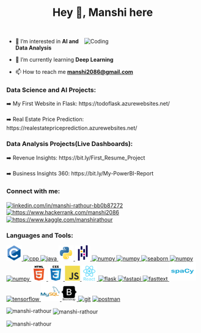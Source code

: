 
<!-- <img align="center" alt="Coding" width=100% height ="300" src="https://wallpapercave.com/wp/wp4748439.jpg"> -->


<h1 align="center">Hey 👋,  Manshi here</h1>

<p align="left"> <a href="https://twitter.com/" target="blank"><img src="https://img.shields.io/twitter/follow/?logo=twitter&style=for-the-badge" alt="" /></a> </p>

<img align="right" alt="Coding" width="300" src="https://cdn.dribbble.com/users/4055494/screenshots/15215756/media/d2b66c4ca0192aa26d103448b3d1518b.gif">

- 🔭 I’m interested in **AI and Data Analysis**

- 🌱 I’m currently learning **Deep Learning**

- 📫 How to reach me **manshi2086@gmail.com**



  
<h3 align="left">Data Science and AI Projects:</h3>
➡️ My First Website in Flask: https://todoflask.azurewebsites.net/
<br><br>
➡️ Real Estate Price Prediction: https://realestatepriceprediction.azurewebsites.net/     

<h3 align="left">Data Analysis Projects(Live Dashboards):</h3>
➡️ Revenue Insights: https://bit.ly/First_Resume_Project
<br><br>
➡️ Business Insights 360: https://bit.ly/My-PowerBI-Report


<h3 align="left">Connect with me:</h3>
<p align="left">
<a href="https://www.linkedin.com/public-profile/settings?lipi=urn%3Ali%3Apage%3Ad_flagship3_profile_self_edit_contact-info%3B43E%2BMHfURlW4AXoxFXbfCw%3D%3D" target="blank"><img align="center" src="https://raw.githubusercontent.com/rahuldkjain/github-profile-readme-generator/master/src/images/icons/Social/linked-in-alt.svg" alt="linkedin.com/in/manshi-rathour-bb0b87272" height="30" width="40" /></a>  
<a href="https://www.hackerrank.com/manshi2086" target="blank"><img align="center" src="https://raw.githubusercontent.com/rahuldkjain/github-profile-readme-generator/master/src/images/icons/Social/hackerrank.svg" alt="https://www.hackerrank.com/manshi2086" height="30" width="40" /></a>
<a href="https://www.kaggle.com/manshirathour" target="blank"><img align="center" src="https://www.kaggle.com/static/images/site-logo.svg" alt="https://www.kaggle.com/manshirathour" height="30" width="40" /></a>
</p>


<h3 align="left">Languages and Tools:</h3>
<p align="left">
<a href="https://www.cprogramming.com/" target="_blank" rel="noreferrer"> <img src="https://raw.githubusercontent.com/devicons/devicon/master/icons/c/c-original.svg" alt="c" width="40" height="40"/> </a>
<a href="https://www.w3schools.com/cpp/" target="_blank" rel="noreferrer"> <img src="https://upload.wikimedia.org/wikipedia/commons/1/18/ISO_C%2B%2B_Logo.svg" alt="cpp" width="40" height="40"/> </a>
<a href="https://www.java.com/en/" target="_blank" rel="noreferrer"> <img src="https://upload.wikimedia.org/wikipedia/en/thumb/3/30/Java_programming_language_logo.svg/1200px-Java_programming_language_logo.svg.png" alt="java" width="30" height="40"/> </a>
<a href="https://www.python.org" target="_blank" rel="noreferrer"> <img src="https://raw.githubusercontent.com/devicons/devicon/master/icons/python/python-original.svg" alt="python" width="40" height="40"/> </a>
<a href="https://pandas.pydata.org/" target="_blank" rel="noreferrer"> <img src="https://raw.githubusercontent.com/devicons/devicon/2ae2a900d2f041da66e950e4d48052658d850630/icons/pandas/pandas-original.svg" alt="pandas" width="40" height="40"/> </a>
<a href="https://numpy.org/" target="_blank" rel="noreferrer"> <img src="https://numpy.org/images/logo.svg" alt="numpy" width="40" height="40"/> </a>
<a href="https://matplotlib.org/" target="_blank" rel="noreferrer"> <img src="https://matplotlib.org/_static/logo_dark.svg" alt="numpy" width="60" height="40"/> </a>
<a href="https://seaborn.pydata.org/" target="_blank" rel="noreferrer"> <img src="https://www.programsbuzz.com/sites/default/files/logo/seaborn-logo.png" alt="seaborn" width="50" height="50"/> </a>
<a href="https://pypi.org/project/sklearn/" target="_blank" rel="noreferrer"> <img src="https://pypi.org/static/images/logo-small.2a411bc6.svg" alt="numpy" width="40" height="40"/> </a>
<a href="https://scikit-learn.org/stable/" target="_blank" rel="noreferrer"> <img src="https://scikit-learn.org/stable/_static/scikit-learn-logo-small.png" alt="numpy" width="80" height="40"/> </a>
<a href="https://www.w3.org/html/" target="_blank" rel="noreferrer"> <img src="https://raw.githubusercontent.com/devicons/devicon/master/icons/html5/html5-original-wordmark.svg" alt="html5" width="40" height="40"/> </a>
<a href="https://www.w3schools.com/css/" target="_blank" rel="noreferrer"> <img src="https://raw.githubusercontent.com/devicons/devicon/master/icons/css3/css3-original-wordmark.svg" alt="css3" width="40" height="40"/> </a>
<a href="https://developer.mozilla.org/en-US/docs/Web/JavaScript" target="_blank" rel="noreferrer"> <img src="https://raw.githubusercontent.com/devicons/devicon/master/icons/javascript/javascript-original.svg" alt="javascript" width="40" height="40"/> </a>
<a href="https://reactjs.org/" target="_blank" rel="noreferrer"> <img src="https://raw.githubusercontent.com/devicons/devicon/master/icons/react/react-original-wordmark.svg" alt="react" width="40" height="40"/> </a>
<a href="https://flask.palletsprojects.com/en/2.3.x/" target="_blank" rel="noreferrer"> <img src="https://miro.medium.com/v2/resize:fit:438/1*0G5zu7CnXdMT9pGbYUTQLQ.png" alt="flask" width="60" height="40"/> </a>
<a href="https://fastapi.tiangolo.com/" target="_blank" rel="noreferrer"> <img src="https://fastapi.tiangolo.com/img/logo-margin/logo-teal.png" alt="fastapi" width="70" height="40"/> </a>
<a href="https://fasttext.cc/" target="_blank" rel="noreferrer"> <img src="https://fasttext.cc/img/fasttext-logo-color-web.png" alt="fasttext" width="70" height="30"/> </a>
<a href="https://spacy.io/" target="_blank" rel="noreferrer"> <img src="https://raw.githubusercontent.com/github/explore/8cf1837393d83900e767cc895dcc814d053e2ffe/topics/spacy/spacy.png" alt="spacy" width="70" height="50"/> </a>
<a href="https://www.tensorflow.org/" target="_blank" rel="noreferrer"> <img src="https://editor.analyticsvidhya.com/uploads/22024tf.png" alt="tensorflow" width="40" height="40"/> </a>
<a href="https://www.mysql.com/" target="_blank" rel="noreferrer"> <img src="https://raw.githubusercontent.com/devicons/devicon/master/icons/mysql/mysql-original-wordmark.svg" alt="mysql" width="50" height="50"/> </a>    
<a href="https://getbootstrap.com" target="_blank" rel="noreferrer"> <img src="https://raw.githubusercontent.com/devicons/devicon/master/icons/bootstrap/bootstrap-plain-wordmark.svg" alt="bootstrap" width="40" height="40"/> </a> 
<a href="https://git-scm.com/" target="_blank" rel="noreferrer"> <img src="https://www.vectorlogo.zone/logos/git-scm/git-scm-icon.svg" alt="git" width="40" height="40"/></a>
<a href="https://www.postman.com/" target="_blank" rel="noreferrer"> <img src="https://miro.medium.com/v2/resize:fit:1400/1*QOx_tPV5wJnhTzAGhfIiLA.png" alt="postman" width="100" height="40"/></a>

</p>
<p><img align="left" src="https://github-readme-stats.vercel.app/api/top-langs?username=manshi-rathour&show_icons=true&locale=en&layout=compact" alt="manshi-rathour" /></p>

<p>&nbsp;<img align="center" src="https://github-readme-stats.vercel.app/api?username=manshi-rathour&show_icons=true&locale=en" alt="manshi-rathour" /></p>

<p><img align="center" src="https://github-readme-streak-stats.herokuapp.com/?user=manshi-rathour&" alt="manshi-rathour" /></p>





    
    
    
